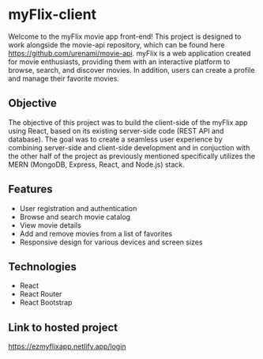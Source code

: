 # myFlix-client

Welcome to the myFlix movie app front-end! This project is designed to work alongside the movie-api repository, which can be found here https://github.com/urenami/movie-api. myFlix is a web application created for movie enthusiasts, providing them with an interactive platform to browse, search, and discover movies. In addition, users can create a profile and manage their favorite movies.
## Objective
The objective of this project was to build the client-side of the myFlix app using React, based on its existing server-side code (REST API and database). The goal was to create a seamless user experience by combining server-side and client-side development and in conjuction with the other half of the project as previously mentioned specifically utilizes the MERN (MongoDB, Express, React, and Node.js) stack.
## Features
- User registration and authentication
- Browse and search movie catalog
- View movie details
- Add and remove movies from a list of favorites
- Responsive design for various devices and screen sizes
## Technologies
- React
- React Router
- React Bootstrap
## Link to hosted project

https://ezmyflixapp.netlify.app/login